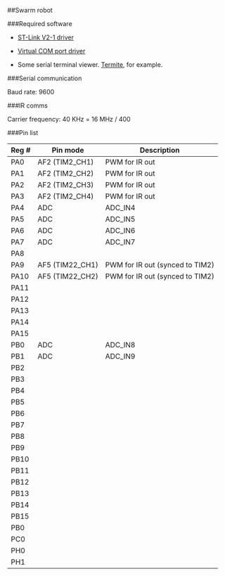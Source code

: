 ##Swarm robot

###Required software

* [ST-Link V2-1 driver](http://www.st.com/content/st_com/en/products/embedded-software/development-tool-software/stsw-link009.html)

* [Virtual COM port driver](http://www.st.com/content/st_com/en/products/development-tools/software-development-tools/stm32-software-development-tools/stm32-utilities/stsw-stm32102.html)

* Some serial terminal viewer. [Termite](http://www.compuphase.com/software_termite.htm), for example.


###Serial communication

Baud rate: 9600

###IR comms

Carrier frequency: 40 KHz = 16 MHz / 400


###Pin list

| Reg # | Pin mode              | Description                      |
| ----- | --------------------- | -------------------------------- |
| PA0   | AF2 (TIM2_CH1)        | PWM for IR out                   |
| PA1   | AF2 (TIM2_CH2)        | PWM for IR out                   |
| PA2   | AF2 (TIM2_CH3)        | PWM for IR out                   |
| PA3   | AF2 (TIM2_CH4)        | PWM for IR out                   |
| PA4   | ADC                   | ADC_IN4                          |
| PA5   | ADC                   | ADC_IN5                          |
| PA6   | ADC                   | ADC_IN6                          |
| PA7   | ADC                   | ADC_IN7                          |
| PA8   |                       |                                  |
| PA9   | AF5 (TIM22_CH1)       | PWM for IR out (synced to TIM2)  |
| PA10  | AF5 (TIM22_CH2)       | PWM for IR out (synced to TIM2)  |
| PA11  |                       |                                  |
| PA12  |                       |                                  |
| PA13  |                       |                                  |
| PA14  |                       |                                  |
| PA15  |                       |                                  |
| PB0   | ADC                   | ADC_IN8                          |
| PB1   | ADC                   | ADC_IN9                          |
| PB2   |                       |                                  |
| PB3   |                       |                                  |
| PB4   |                       |                                  |
| PB5   |                       |                                  |
| PB6   |                       |                                  |
| PB7   |                       |                                  |
| PB8   |                       |                                  |
| PB9   |                       |                                  |
| PB10  |                       |                                  |
| PB11  |                       |                                  |
| PB12  |                       |                                  |
| PB13  |                       |                                  |
| PB14  |                       |                                  |
| PB15  |                       |                                  |
| PB0   |                       |                                  |
| PC0   |                       |                                  |
| PH0   |                       |                                  |
| PH1   |                       |                                  |










